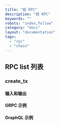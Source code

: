 ```yaml
---
title: "链 RPC"
description: "链 RPC"
keywords: ""
robots: "index,follow"
category: "docs"
layout: "documentation"
tags:
  - "rpc"
  - "chain"
---
```


<!-- General description - purpose of chain rpc, problem it could solve -->

## RPC list 列表

<!-- list rpc -->

### create_tx

<!-- what does it do -->

#### 输入和输出

#### GRPC 示例

#### GraphQL 示例

<!--stackedit_data:
eyJoaXN0b3J5IjpbMjUyMDAzOTI1LDY1ODAxOTU3Ml19
-->
